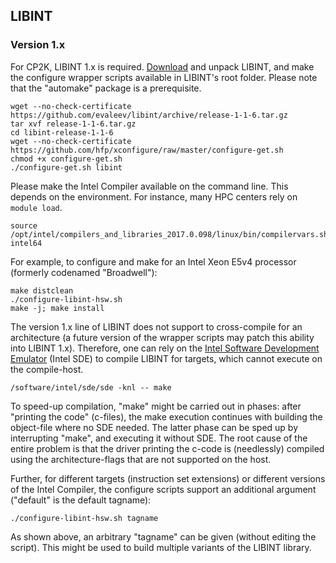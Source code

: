## LIBINT

### Version&#160;1.x
For CP2K, LIBINT&#160;1.x is required. [Download](https://github.com/evaleev/libint/archive/release-1-1-6.tar.gz) and unpack LIBINT, and make the configure wrapper scripts available in LIBINT's root folder. Please note that the "automake" package is a prerequisite.

```
wget --no-check-certificate https://github.com/evaleev/libint/archive/release-1-1-6.tar.gz
tar xvf release-1-1-6.tar.gz
cd libint-release-1-1-6
wget --no-check-certificate https://github.com/hfp/xconfigure/raw/master/configure-get.sh
chmod +x configure-get.sh
./configure-get.sh libint
```

Please make the Intel Compiler available on the command line. This depends on the environment. For instance, many HPC centers rely on `module load`.

```
source /opt/intel/compilers_and_libraries_2017.0.098/linux/bin/compilervars.sh intel64
```

For example, to configure and make for an Intel Xeon&#160;E5v4 processor (formerly codenamed "Broadwell"):

```
make distclean
./configure-libint-hsw.sh
make -j; make install
```

The version 1.x line of LIBINT does not support to cross-compile for an architecture (a future version of the wrapper scripts may patch this ability into LIBINT 1.x). Therefore, one can rely on the [Intel Software Development Emulator](https://software.intel.com/en-us/articles/intel-software-development-emulator) (Intel SDE) to compile LIBINT for targets, which cannot execute on the compile-host.

```
/software/intel/sde/sde -knl -- make
```

To speed-up compilation, "make" might be carried out in phases: after "printing the code" (c-files), the make execution continues with building the object-file where no SDE needed. The latter phase can be sped up by interrupting "make", and executing it without SDE. The root cause of the entire problem is that the driver printing the c-code is (needlessly) compiled using the architecture-flags that are not supported on the host.

Further, for different targets (instruction set extensions) or different versions of the Intel Compiler, the configure scripts support an additional argument ("default" is the default tagname):

```
./configure-libint-hsw.sh tagname
```

As shown above, an arbitrary "tagname" can be given (without editing the script). This might be used to build multiple variants of the LIBINT library.

